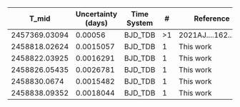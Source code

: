 |T_mid        |Uncertainty (days)|Time System|#  |Reference           |
|-------------|------------------|-----------|---|--------------------|
|2457369.03094|0.00056           |BJD_TDB    |>1 |2021AJ....162....7B |
|2458818.02624|0.0015057         |BJD_TDB    |1  |This work           |
|2458822.03925|0.0016291         |BJD_TDB    |1  |This work           |
|2458826.05435|0.0026781         |BJD_TDB    |1  |This work           |
|2458830.0674 |0.0015482         |BJD_TDB    |1  |This work           |
|2458838.09352|0.0018044         |BJD_TDB    |1  |This work           |
